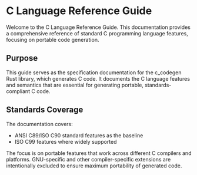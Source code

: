 # C Language Reference Guide

Welcome to the C Language Reference Guide. This documentation provides a comprehensive reference of standard C programming language features, focusing on portable code generation.

## Purpose

This guide serves as the specification documentation for the c_codegen Rust library, which generates C code. It documents the C language features and semantics that are essential for generating portable, standards-compliant C code.

## Standards Coverage

The documentation covers:
- ANSI C89/ISO C90 standard features as the baseline
- ISO C99 features where widely supported

The focus is on portable features that work across different C compilers and platforms. GNU-specific and other compiler-specific extensions are intentionally excluded to ensure maximum portability of generated code.

